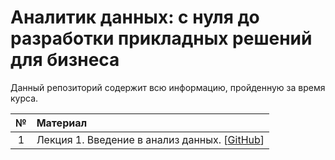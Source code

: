 # Аналитик данных: с нуля до разработки прикладных решений для бизнеса

Данный репозиторий содержит всю информацию, пройденную за время курса.

| № | Материал | 
|:------:|:----------|
| 1 | Лекция 1. Введение в анализ данных. [[GitHub](./лекции/лекция1)] |

